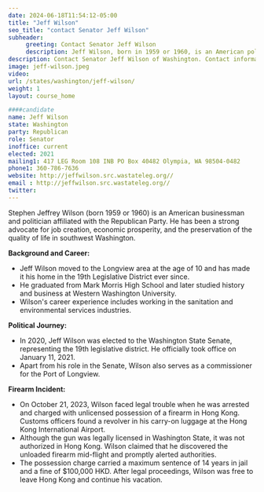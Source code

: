 ```yaml
---
date: 2024-06-18T11:54:12-05:00
title: "Jeff Wilson"
seo_title: "contact Senator Jeff Wilson"
subheader:
     greeting: Contact Senator Jeff Wilson
     description: Jeff Wilson, born in 1959 or 1960, is an American politician affiliated with the Republican Party. He has been serving as a member of the Washington State Senate, representing District 19, since January 11, 2021.
description: Contact Senator Jeff Wilson of Washington. Contact information for Jeff Wilson includes email address, phone number, and mailing address.
image: jeff-wilson.jpeg
video:
url: /states/washington/jeff-wilson/
weight: 1
layout: course_home

####candidate
name: Jeff Wilson
state: Washington
party: Republican
role: Senator
inoffice: current
elected: 2021
mailing1: 417 LEG Room 108 INB PO Box 40482 Olympia, WA 98504-0482
phone1: 360-786-7636
website: http://jeffwilson.src.wastateleg.org//
email : http://jeffwilson.src.wastateleg.org//
twitter: 
---
```

Stephen Jeffrey Wilson (born 1959 or 1960) is an American businessman and politician affiliated with the Republican Party. He has been a strong advocate for job creation, economic prosperity, and the preservation of the quality of life in southwest Washington.

**Background and Career:**
- Jeff Wilson moved to the Longview area at the age of 10 and has made it his home in the 19th Legislative District ever since.
- He graduated from Mark Morris High School and later studied history and business at Western Washington University.
- Wilson's career experience includes working in the sanitation and environmental services industries.

**Political Journey:**
- In 2020, Jeff Wilson was elected to the Washington State Senate, representing the 19th legislative district. He officially took office on January 11, 2021.
- Apart from his role in the Senate, Wilson also serves as a commissioner for the Port of Longview.

**Firearm Incident:**
- On October 21, 2023, Wilson faced legal trouble when he was arrested and charged with unlicensed possession of a firearm in Hong Kong. Customs officers found a revolver in his carry-on luggage at the Hong Kong International Airport.
- Although the gun was legally licensed in Washington State, it was not authorized in Hong Kong. Wilson claimed that he discovered the unloaded firearm mid-flight and promptly alerted authorities.
- The possession charge carried a maximum sentence of 14 years in jail and a fine of $100,000 HKD. After legal proceedings, Wilson was free to leave Hong Kong and continue his vacation.
